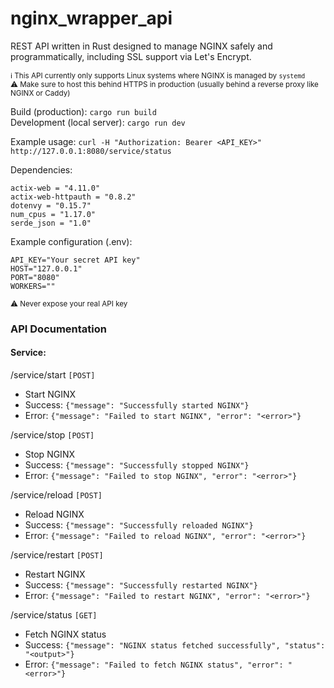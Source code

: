 # nginx_wrapper_api
REST API written in Rust designed to manage NGINX safely and programmatically, including SSL support via Let's Encrypt.

<sub>ℹ️ This API currently only supports Linux systems where NGINX is managed by `systemd`</sub>  
<sub>⚠️ Make sure to host this behind HTTPS in production (usually behind a reverse proxy like NGINX or Caddy)</sub>

Build (production): `cargo run build`  
Development (local server): `cargo run dev`

Example usage: `curl -H "Authorization: Bearer <API_KEY>" http://127.0.0.1:8080/service/status`

Dependencies:
```
actix-web = "4.11.0"
actix-web-httpauth = "0.8.2"
dotenvy = "0.15.7"
num_cpus = "1.17.0"
serde_json = "1.0"
```

Example configuration (.env):

```
API_KEY="Your secret API key"
HOST="127.0.0.1"
PORT="8080"
WORKERS=""
```
<sub>⚠️ Never expose your real API key</sub>

### API Documentation
#### Service:

/service/start `[POST]`
- Start NGINX
- Success: `{"message": "Successfully started NGINX"}`
- Error: `{"message": "Failed to start NGINX", "error": "<error>"}`

/service/stop `[POST]`
- Stop NGINX
- Success: `{"message": "Successfully stopped NGINX"}`
- Error: `{"message": "Failed to stop NGINX", "error": "<error>"}`

/service/reload `[POST]`
- Reload NGINX
- Success: `{"message": "Successfully reloaded NGINX"}`
- Error: `{"message": "Failed to reload NGINX", "error": "<error>"}`

/service/restart `[POST]`
- Restart NGINX
- Success: `{"message": "Successfully restarted NGINX"}`
- Error: `{"message": "Failed to restart NGINX", "error": "<error>"}`

/service/status `[GET]`
- Fetch NGINX status
- Success: `{"message": "NGINX status fetched successfully", "status": "<output>"}`
- Error: `{"message": "Failed to fetch NGINX status", "error": "<error>"}`
